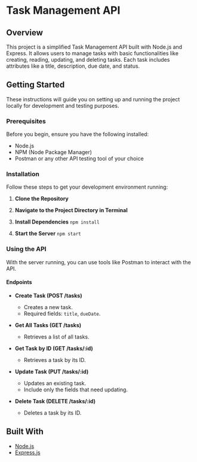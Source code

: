 # Task Management API

## Overview
This project is a simplified Task Management API built with Node.js and Express. It allows users to manage tasks with basic functionalities like creating, reading, updating, and deleting tasks. Each task includes attributes like a title, description, due date, and status.

## Getting Started

These instructions will guide you on setting up and running the project locally for development and testing purposes.

### Prerequisites

Before you begin, ensure you have the following installed:
- Node.js
- NPM (Node Package Manager)
- Postman or any other API testing tool of your choice

### Installation

Follow these steps to get your development environment running:

1. **Clone the Repository**

2. **Navigate to the Project Directory in Terminal**

3. **Install Dependencies**
`npm install`

4. **Start the Server**
`npm start`

### Using the API

With the server running, you can use tools like Postman to interact with the API.

#### Endpoints

- **Create Task (POST /tasks)**
  *  Creates a new task. 
  * Required fields: `title`, `dueDate`.
 
- **Get All Tasks (GET /tasks)**
  * Retrieves a list of all tasks.

- **Get Task by ID (GET /tasks/:id)**
  * Retrieves a task by its ID.

- **Update Task (PUT /tasks/:id)**
  * Updates an existing task. 
  * Include only the fields that need updating.

- **Delete Task (DELETE /tasks/:id)**
  * Deletes a task by its ID.

## Built With

- [Node.js](https://nodejs.org/)
- [Express.js](https://expressjs.com/)

